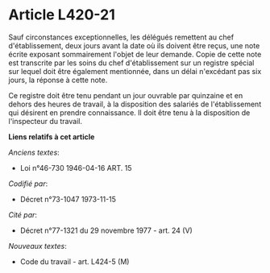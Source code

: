 # Article L420-21

Sauf circonstances exceptionnelles, les délégués remettent au chef d'établissement, deux jours avant la date où ils doivent
être reçus, une note écrite exposant sommairement l'objet de leur demande. Copie de cette note est transcrite par les soins
du chef d'établissement sur un registre spécial sur lequel doit être également mentionnée, dans un délai n'excédant pas six
jours, la réponse à cette note.

Ce registre doit être tenu pendant un jour ouvrable par quinzaine et en dehors des heures de travail, à la disposition des
salariés de l'établissement qui désirent en prendre connaissance.    Il doit être tenu à la disposition de l'inspecteur du
travail.

**Liens relatifs à cet article**

_Anciens textes_:

  - Loi n°46-730 1946-04-16 ART. 15

_Codifié par_:

  - Décret n°73-1047 1973-11-15

_Cité par_:

  - Décret n°77-1321 du 29 novembre 1977 - art. 24 (V)

_Nouveaux textes_:

  - Code du travail - art. L424-5 (M)
